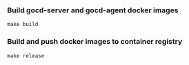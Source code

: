 ### Build gocd-server and gocd-agent docker images
```
make build
```

### Build and push docker images to container registry
```
make release
```
